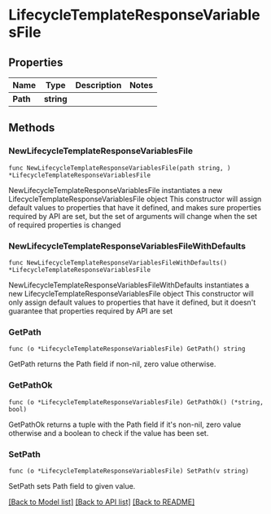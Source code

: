 # LifecycleTemplateResponseVariablesFile

## Properties

Name | Type | Description | Notes
------------ | ------------- | ------------- | -------------
**Path** | **string** |  | 

## Methods

### NewLifecycleTemplateResponseVariablesFile

`func NewLifecycleTemplateResponseVariablesFile(path string, ) *LifecycleTemplateResponseVariablesFile`

NewLifecycleTemplateResponseVariablesFile instantiates a new LifecycleTemplateResponseVariablesFile object
This constructor will assign default values to properties that have it defined,
and makes sure properties required by API are set, but the set of arguments
will change when the set of required properties is changed

### NewLifecycleTemplateResponseVariablesFileWithDefaults

`func NewLifecycleTemplateResponseVariablesFileWithDefaults() *LifecycleTemplateResponseVariablesFile`

NewLifecycleTemplateResponseVariablesFileWithDefaults instantiates a new LifecycleTemplateResponseVariablesFile object
This constructor will only assign default values to properties that have it defined,
but it doesn't guarantee that properties required by API are set

### GetPath

`func (o *LifecycleTemplateResponseVariablesFile) GetPath() string`

GetPath returns the Path field if non-nil, zero value otherwise.

### GetPathOk

`func (o *LifecycleTemplateResponseVariablesFile) GetPathOk() (*string, bool)`

GetPathOk returns a tuple with the Path field if it's non-nil, zero value otherwise
and a boolean to check if the value has been set.

### SetPath

`func (o *LifecycleTemplateResponseVariablesFile) SetPath(v string)`

SetPath sets Path field to given value.



[[Back to Model list]](../README.md#documentation-for-models) [[Back to API list]](../README.md#documentation-for-api-endpoints) [[Back to README]](../README.md)


